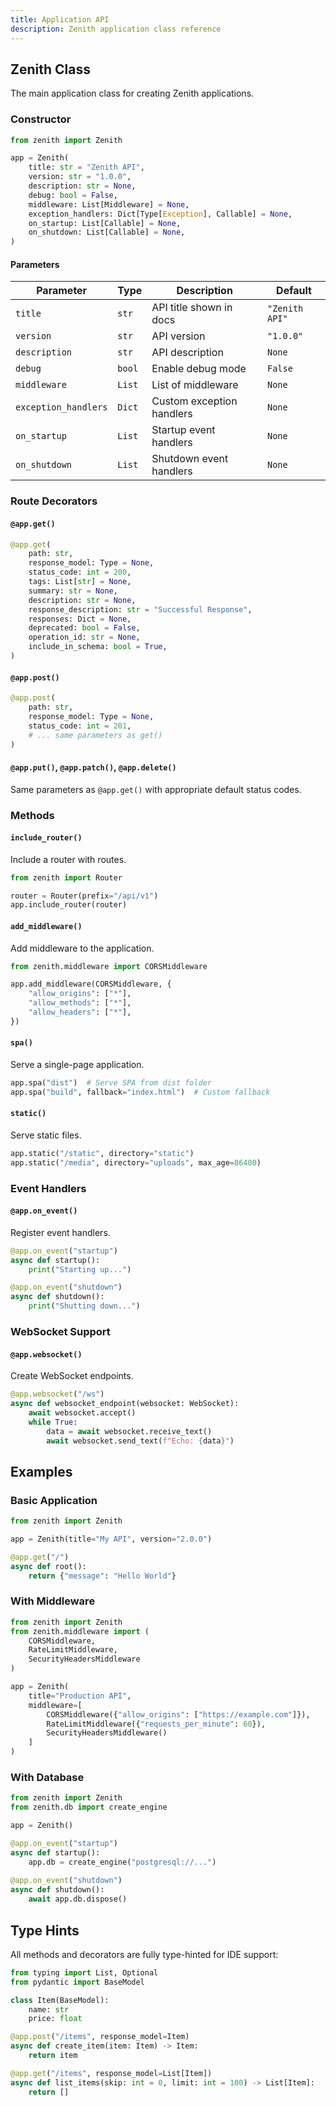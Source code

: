```yaml
---
title: Application API
description: Zenith application class reference
---
```


## Zenith Class

The main application class for creating Zenith applications.

### Constructor

```python
from zenith import Zenith

app = Zenith(
    title: str = "Zenith API",
    version: str = "1.0.0",
    description: str = None,
    debug: bool = False,
    middleware: List[Middleware] = None,
    exception_handlers: Dict[Type[Exception], Callable] = None,
    on_startup: List[Callable] = None,
    on_shutdown: List[Callable] = None,
)
```

#### Parameters

| Parameter | Type | Description | Default |
|-----------|------|-------------|---------|
| `title` | `str` | API title shown in docs | `"Zenith API"` |
| `version` | `str` | API version | `"1.0.0"` |
| `description` | `str` | API description | `None` |
| `debug` | `bool` | Enable debug mode | `False` |
| `middleware` | `List` | List of middleware | `None` |
| `exception_handlers` | `Dict` | Custom exception handlers | `None` |
| `on_startup` | `List` | Startup event handlers | `None` |
| `on_shutdown` | `List` | Shutdown event handlers | `None` |

### Route Decorators

#### `@app.get()`

```python
@app.get(
    path: str,
    response_model: Type = None,
    status_code: int = 200,
    tags: List[str] = None,
    summary: str = None,
    description: str = None,
    response_description: str = "Successful Response",
    responses: Dict = None,
    deprecated: bool = False,
    operation_id: str = None,
    include_in_schema: bool = True,
)
```

#### `@app.post()`

```python
@app.post(
    path: str,
    response_model: Type = None,
    status_code: int = 201,
    # ... same parameters as get()
)
```

#### `@app.put()`, `@app.patch()`, `@app.delete()`

Same parameters as `@app.get()` with appropriate default status codes.

### Methods

#### `include_router()`

Include a router with routes.

```python
from zenith import Router

router = Router(prefix="/api/v1")
app.include_router(router)
```

#### `add_middleware()`

Add middleware to the application.

```python
from zenith.middleware import CORSMiddleware

app.add_middleware(CORSMiddleware, {
    "allow_origins": ["*"],
    "allow_methods": ["*"],
    "allow_headers": ["*"],
})
```

#### `spa()`

Serve a single-page application.

```python
app.spa("dist")  # Serve SPA from dist folder
app.spa("build", fallback="index.html")  # Custom fallback
```

#### `static()`

Serve static files.

```python
app.static("/static", directory="static")
app.static("/media", directory="uploads", max_age=86400)
```

### Event Handlers

#### `@app.on_event()`

Register event handlers.

```python
@app.on_event("startup")
async def startup():
    print("Starting up...")

@app.on_event("shutdown")
async def shutdown():
    print("Shutting down...")
```

### WebSocket Support

#### `@app.websocket()`

Create WebSocket endpoints.

```python
@app.websocket("/ws")
async def websocket_endpoint(websocket: WebSocket):
    await websocket.accept()
    while True:
        data = await websocket.receive_text()
        await websocket.send_text(f"Echo: {data}")
```

## Examples

### Basic Application

```python
from zenith import Zenith

app = Zenith(title="My API", version="2.0.0")

@app.get("/")
async def root():
    return {"message": "Hello World"}
```

### With Middleware

```python
from zenith import Zenith
from zenith.middleware import (
    CORSMiddleware,
    RateLimitMiddleware,
    SecurityHeadersMiddleware
)

app = Zenith(
    title="Production API",
    middleware=[
        CORSMiddleware({"allow_origins": ["https://example.com"]}),
        RateLimitMiddleware({"requests_per_minute": 60}),
        SecurityHeadersMiddleware()
    ]
)
```

### With Database

```python
from zenith import Zenith
from zenith.db import create_engine

app = Zenith()

@app.on_event("startup")
async def startup():
    app.db = create_engine("postgresql://...")
    
@app.on_event("shutdown")
async def shutdown():
    await app.db.dispose()
```

## Type Hints

All methods and decorators are fully type-hinted for IDE support:

```python
from typing import List, Optional
from pydantic import BaseModel

class Item(BaseModel):
    name: str
    price: float

@app.post("/items", response_model=Item)
async def create_item(item: Item) -> Item:
    return item

@app.get("/items", response_model=List[Item])
async def list_items(skip: int = 0, limit: int = 100) -> List[Item]:
    return []
```